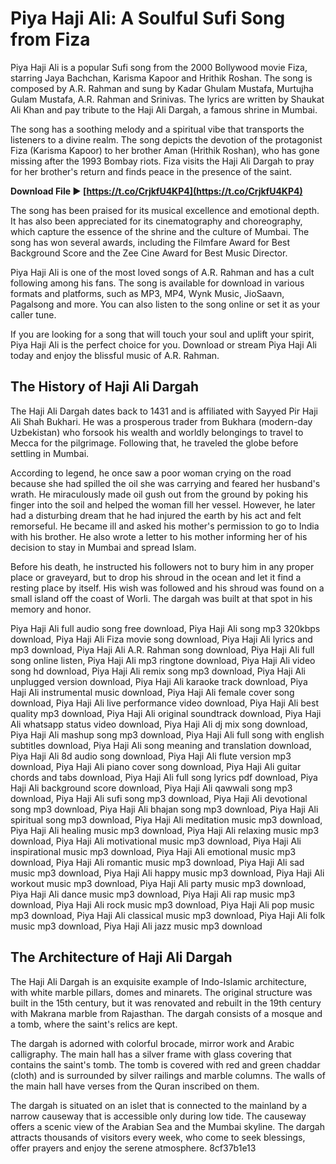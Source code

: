 # Piya Haji Ali: A Soulful Sufi Song from Fiza
 
Piya Haji Ali is a popular Sufi song from the 2000 Bollywood movie Fiza, starring Jaya Bachchan, Karisma Kapoor and Hrithik Roshan. The song is composed by A.R. Rahman and sung by Kadar Ghulam Mustafa, Murtujha Gulam Mustafa, A.R. Rahman and Srinivas. The lyrics are written by Shaukat Ali Khan and pay tribute to the Haji Ali Dargah, a famous shrine in Mumbai.
 
The song has a soothing melody and a spiritual vibe that transports the listeners to a divine realm. The song depicts the devotion of the protagonist Fiza (Karisma Kapoor) to her brother Aman (Hrithik Roshan), who has gone missing after the 1993 Bombay riots. Fiza visits the Haji Ali Dargah to pray for her brother's return and finds peace in the presence of the saint.
 
**Download File ► [https://t.co/CrjkfU4KP4](https://t.co/CrjkfU4KP4)**


 
The song has been praised for its musical excellence and emotional depth. It has also been appreciated for its cinematography and choreography, which capture the essence of the shrine and the culture of Mumbai. The song has won several awards, including the Filmfare Award for Best Background Score and the Zee Cine Award for Best Music Director.
 
Piya Haji Ali is one of the most loved songs of A.R. Rahman and has a cult following among his fans. The song is available for download in various formats and platforms, such as MP3, MP4, Wynk Music, JioSaavn, Pagalsong and more. You can also listen to the song online or set it as your caller tune.
 
If you are looking for a song that will touch your soul and uplift your spirit, Piya Haji Ali is the perfect choice for you. Download or stream Piya Haji Ali today and enjoy the blissful music of A.R. Rahman.
  
## The History of Haji Ali Dargah
 
The Haji Ali Dargah dates back to 1431 and is affiliated with Sayyed Pir Haji Ali Shah Bukhari. He was a prosperous trader from Bukhara (modern-day Uzbekistan) who forsook his wealth and worldly belongings to travel to Mecca for the pilgrimage. Following that, he traveled the globe before settling in Mumbai.
 
According to legend, he once saw a poor woman crying on the road because she had spilled the oil she was carrying and feared her husband's wrath. He miraculously made oil gush out from the ground by poking his finger into the soil and helped the woman fill her vessel. However, he later had a disturbing dream that he had injured the earth by his act and felt remorseful. He became ill and asked his mother's permission to go to India with his brother. He also wrote a letter to his mother informing her of his decision to stay in Mumbai and spread Islam.
 
Before his death, he instructed his followers not to bury him in any proper place or graveyard, but to drop his shroud in the ocean and let it find a resting place by itself. His wish was followed and his shroud was found on a small island off the coast of Worli. The dargah was built at that spot in his memory and honor.
 
Piya Haji Ali full audio song free download,  Piya Haji Ali song mp3 320kbps download,  Piya Haji Ali Fiza movie song download,  Piya Haji Ali lyrics and mp3 download,  Piya Haji Ali A.R. Rahman song download,  Piya Haji Ali full song online listen,  Piya Haji Ali mp3 ringtone download,  Piya Haji Ali video song hd download,  Piya Haji Ali remix song mp3 download,  Piya Haji Ali unplugged version download,  Piya Haji Ali karaoke track download,  Piya Haji Ali instrumental music download,  Piya Haji Ali female cover song download,  Piya Haji Ali live performance video download,  Piya Haji Ali best quality mp3 download,  Piya Haji Ali original soundtrack download,  Piya Haji Ali whatsapp status video download,  Piya Haji Ali dj mix song download,  Piya Haji Ali mashup song mp3 download,  Piya Haji Ali full song with english subtitles download,  Piya Haji Ali song meaning and translation download,  Piya Haji Ali 8d audio song download,  Piya Haji Ali flute version mp3 download,  Piya Haji Ali piano cover song download,  Piya Haji Ali guitar chords and tabs download,  Piya Haji Ali full song lyrics pdf download,  Piya Haji Ali background score download,  Piya Haji Ali qawwali song mp3 download,  Piya Haji Ali sufi song mp3 download,  Piya Haji Ali devotional song mp3 download,  Piya Haji Ali bhajan song mp3 download,  Piya Haji Ali spiritual song mp3 download,  Piya Haji Ali meditation music mp3 download,  Piya Haji Ali healing music mp3 download,  Piya Haji Ali relaxing music mp3 download,  Piya Haji Ali motivational music mp3 download,  Piya Haji Ali inspirational music mp3 download,  Piya Haji Ali emotional music mp3 download,  Piya Haji Ali romantic music mp3 download,  Piya Haji Ali sad music mp3 download,  Piya Haji Ali happy music mp3 download,  Piya Haji Ali workout music mp3 download,  Piya Haji Ali party music mp3 download,  Piya Haji Ali dance music mp3 download,  Piya Haji Ali rap music mp3 download,  Piya Haji Ali rock music mp3 download,  Piya Haji Ali pop music mp3 download,  Piya Haji Ali classical music mp3 download,  Piya Haji Ali folk music mp3 download,  Piya Haji Ali jazz music mp3 download
 
## The Architecture of Haji Ali Dargah
 
The Haji Ali Dargah is an exquisite example of Indo-Islamic architecture, with white marble pillars, domes and minarets. The original structure was built in the 15th century, but it was renovated and rebuilt in the 19th century with Makrana marble from Rajasthan. The dargah consists of a mosque and a tomb, where the saint's relics are kept.
 
The dargah is adorned with colorful brocade, mirror work and Arabic calligraphy. The main hall has a silver frame with glass covering that contains the saint's tomb. The tomb is covered with red and green chaddar (cloth) and is surrounded by silver railings and marble columns. The walls of the main hall have verses from the Quran inscribed on them.
 
The dargah is situated on an islet that is connected to the mainland by a narrow causeway that is accessible only during low tide. The causeway offers a scenic view of the Arabian Sea and the Mumbai skyline. The dargah attracts thousands of visitors every week, who come to seek blessings, offer prayers and enjoy the serene atmosphere.
 8cf37b1e13
 
